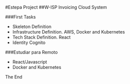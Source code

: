 #Estepa Project
##W-ISP Invoicing Cloud System

###First Tasks
* Skeleton Definition
* Infrastructure Definition. AWS, Docker and Kubernetes
* Tech Stack Definition. React
* Identity Cognito

###Estudiar para Remoto
* React/Javascript
* Docker and Kubernetes






The End